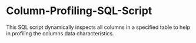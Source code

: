 # Column-Profiling-SQL-Script
This SQL script dynamically inspects all columns in a specified table to help in profiling the columns data characteristics.
